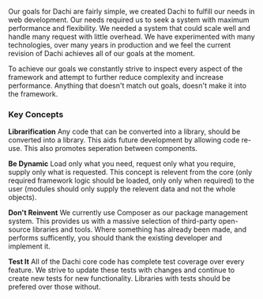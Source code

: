 Our goals for Dachi are fairly simple, we created Dachi to fulfill our needs in web development. Our needs required us
to seek a system with maximum performance and flexibility. We needed a system that could scale well and handle many
request with little overhead. We have experimented with many technologies, over many years in production and we feel the
current revision of Dachi achieves all of our goals at the moment.

To achieve our goals we constantly strive to inspect every aspect of the framework and attempt to further reduce
complexity and increase performance. Anything that doesn't match out goals, doesn't make it into the framework.

### Key Concepts
**Librarification** Any code that can be converted into a library, should be converted into a library. This aids
future development by allowing code re-use. This also promotes seperation between components.

**Be Dynamic** Load only what you need, request only what you require, supply only what is requested. This concept is
relevent from the core (only required framework logic should be loaded, only only when required) to the user (modules
should only supply the relevent data and not the whole objects).

**Don't Reinvent** We currently use Composer as our package management system. This provides us with a massive 
selection of third-party open-source libraries and tools. Where something has already been made, and performs
sufficently, you should thank the existing developer and implement it.

**Test It** All of the Dachi core code has complete test coverage over every feature. We strive to update these tests
with changes and continue to create new tests for new functionality. Libraries with tests should be prefered over those
without.
